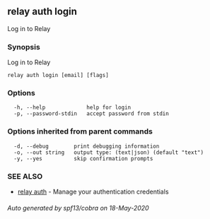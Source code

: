 ## relay auth login

Log in to Relay

### Synopsis

Log in to Relay

```
relay auth login [email] [flags]
```

### Options

```
  -h, --help             help for login
  -p, --password-stdin   accept password from stdin
```

### Options inherited from parent commands

```
  -d, --debug        print debugging information
  -o, --out string   output type: (text|json) (default "text")
  -y, --yes          skip confirmation prompts
```

### SEE ALSO

* [relay auth](relay_auth.md)	 - Manage your authentication credentials

###### Auto generated by spf13/cobra on 18-May-2020
